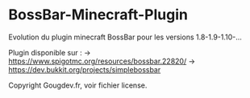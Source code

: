 # BossBar-Minecraft-Plugin
Evolution du plugin minecraft BossBar pour les versions 1.8-1.9-1.10-...

Plugin disponible sur :
-> https://www.spigotmc.org/resources/bossbar.22820/
-> https://dev.bukkit.org/projects/simplebossbar

Copyright Gougdev.fr, voir fichier license.
